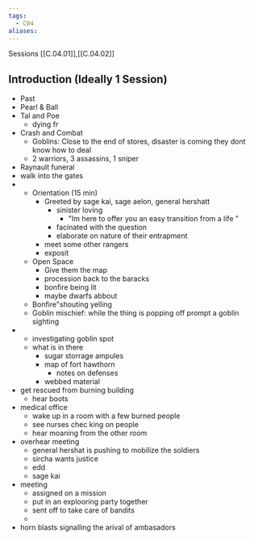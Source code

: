 ```yaml
---
tags:
  - C04
aliases:
---
```

Sessions [[C.04.01]],[[C.04.02]]


  ## Introduction (Ideally 1 Session)
 - Past
 - Pearl & Ball 
 - Tal and Poe
	 - dying fr 
 - Crash and Combat
	 - Goblins: Close to the end of stores, disaster is coming they dont know how to deal 
	 - 2 warriors, 3 assassins, 1 sniper
 - Raynault funeral 
 - walk into the gates 
- 
	- Orientation (15 min)
		 - Greeted by sage kai, sage aelon, general hershatt
			 - sinister loving 
				 - "Im here to offer you an easy transition from a life "
			 - facinated with the question 
			 - elaborate on nature of their entrapment 
		 - meet some other rangers 
		 - exposit 
	 - Open Space
		 - Give them the map 
		 - procession back to the baracks
		 - bonfire being lit
		 -  maybe dwarfs abbout
	 - Bonfire"shouting yelling
	 - Goblin mischief: while the thing is popping off prompt a goblin sighting 
 - - investigating goblin spot
	- what is in there 
		- sugar storrage ampules 
		- map of fort hawthorn
			- notes on defenses 
		- webbed material 
- get rescued from burning building 
	- hear boots 
- medical office
	- wake up in a room with a few burned people 
	- see nurses chec king on people 
	-  hear moaning from the other room 
- overhear meeting 
	- general hershat is pushing to mobilize the soldiers 
	- sircha wants justice
	- edd
	- sage kai 
- meeting 
	- assigned on a mission
	- put in an explooring party together 
	- sent off to take care of bandits 
	- 
- horn blasts signalling the arival of ambasadors 
	   

 
 
 
